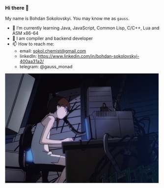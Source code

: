 ### Hi there 👋
My name is Bohdan Sokolovskyi. You may know me as `gauss`.
- 🌱 I’m currently learning Java, JavaScript, Common Lisp, C/C++, Lua and ASM x86-64
- 💬 I am compiler and backend developer
- 📫 How to reach me: 
  * email: sokol.chemist@gmail.com
  * linkedIn: https://www.linkedin.com/in/bohdan-sokolovskyi-400aa31a2/
  * telegram: @gauss_monad

![Lain](https://github.com/bohdan-sokolovskyi/bohdan-sokolovskyi/blob/master/Lain.gif)

